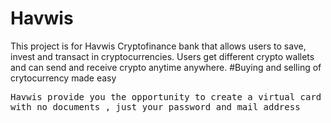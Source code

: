 # Havwis
This project is for Havwis Cryptofinance bank that allows users to save, invest and transact in cryptocurrencies. Users get different crypto wallets and can send and receive crypto anytime anywhere.
#Buying and selling of crytocurrency made easy
<p style="font-family: monospace;">Havwis provide you the opportunity to create a virtual card with no documents , just your password and mail address </p>
